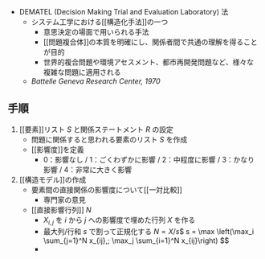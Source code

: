 - DEMATEL (Decision Making Trial and Evaluation Laboratory) 法
	- システム工学における[[構造化手法]]の一つ
		- 意思決定の場面で用いられる手法
		- [[問題複合体]]の本質を明確にし、関係者間で共通の理解を得ることが目的
		- 世界的複合問題や環境アセスメント、都市再開発問題など、様々な複雑な問題に適用される
	- *Battelle Geneva Research Center, 1970*

## 手順
1. [[要素]]リスト $S$ と関係ステートメント $R$ の設定
	- 問題に関係すると思われる要素のリスト $S$ を作成
	- [[影響度]]を定義
		- 0：影響なし /  1：ごくわずかに影響 / 2：中程度に影響 / 3：かなり影響 / 4：非常に大きく影響
2. [[構造モデル]]の作成
	- 要素間の直接関係の影響度について[[一対比較]]
		- 専門家の意見
	- [[直接影響行列]] $N$ 
		- $X_{i,j}$ を $i$ から $j$ への影響度で埋めた行列 $X$ を作る
		- 最大列/行和 $s$ で割って正規化する $N=X/s$$ s = \max \left(\max_i \sum_{j=1}^N x_{ij},; \max_j \sum_{i=1}^N x_{ij}\right) $$
		- 